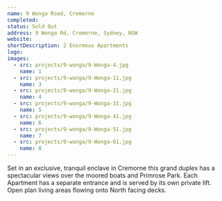 ```yaml
---
name: 9 Wonga Road, Cremorne
completed: 
status: Sold Out
address: 9 Wonga Rd, Cremorne, Sydney, NSW
website: 
shortDescription: 2 Enormous Apartments
logo:
images:
  - src: projects/9-wonga/9-Wonga-4.jpg
    name: 1    
  - src: projects/9-wonga/9-Wonga-11.jpg
    name: 3
  - src: projects/9-wonga/9-Wonga-21.jpg
    name: 4    
  - src: projects/9-wonga/9-Wonga-31.jpg
    name: 5    
  - src: projects/9-wonga/9-Wonga-41.jpg
    name: 6    
  - src: projects/9-wonga/9-Wonga-51.jpg
    name: 7    
  - src: projects/9-wonga/9-Wonga-61.jpg
    name: 8  
---
```


Set in an exclusive, tranquil enclave in Cremorne this grand duplex has a spectacular views over the moored boats and Primrose Park. Each Apartment has a separate entrance and is served by its own private lift. Open plan living areas flowing onto North facing decks.
